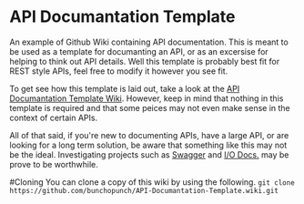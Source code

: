 API Documantation Template
==========================

An example of Github Wiki containing API documentation. This is meant to be used as a template for documanting an API, or as an excersise for helping to think out API details. Well this template is probably best fit for REST style APIs, feel free to modify it however you see fit.

To get see how this template is laid out, take a look at the [API Documantation Template Wiki](https://github.com/bunchopunch/API-Documantation-Template/wiki). However, keep in mind that nothing in this template is required and that some peices may not even make sense in the context of certain APIs.

All of that said, if you're new to documenting APIs, have a large API, or are looking for a long term solution, be aware that something like this may not be the ideal. Investigating projects such as [Swagger](http://swagger.io/) and [I/O Docs.](http://www.mashery.com/product/io-docs) may be prove to be worthwhile.

#Cloning
You can clone a copy of this wiki by using the following.
`git clone https://github.com/bunchopunch/API-Documantation-Template.wiki.git`
